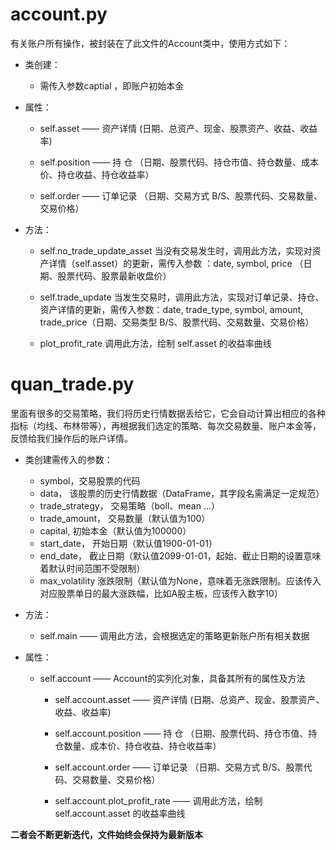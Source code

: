 # account.py
有关账户所有操作，被封装在了此文件的Account类中，使用方式如下：

+ 类创建：

  - 需传入参数captial ，即账户初始本金

+ 属性：
  - self.asset    —— 资产详情 (日期、总资产、现金、股票资产、收益、收益率)

  - self.position —— 持   仓 （日期、股票代码、持仓市值、持仓数量、成本价、持仓收益、持仓收益率）

  - self.order    —— 订单记录 （日期、交易方式 B/S、股票代码、交易数量、交易价格）

+ 方法：
  - self.no_trade_update_asset
当没有交易发生时，调用此方法，实现对资产详情（self.asset）的更新，需传入参数 ：date, symbol, price （日期、股票代码、股票最新收盘价）

  - self.trade_update
当发生交易时，调用此方法，实现对订单记录、持仓、资产详情的更新，需传入参数：date, trade_type, symbol, amount, trade_price（日期、交易类型 B/S、股票代码、交易数量、交易价格）

  - plot_profit_rate
调用此方法，绘制 self.asset 的收益率曲线


# quan_trade.py
里面有很多的交易策略，我们将历史行情数据丢给它，它会自动计算出相应的各种指标（均线、布林带等），再根据我们选定的策略、每次交易数量、账户本金等，反馈给我们操作后的账户详情。

+ 类创建需传入的参数：
  - symbol，交易股票的代码
  - data， 该股票的历史行情数据（DataFrame，其字段名需满足一定规范）
  - trade_strategy， 交易策略（boll、mean ...）
  - trade_amount， 交易数量（默认值为100）
  - capital, 初始本金（默认值为100000）
  - start_date， 开始日期（默认值1900-01-01）
  - end_date， 截止日期（默认值2099-01-01，起始、截止日期的设置意味着默认时间范围不受限制）
  - max_volatility 涨跌限制（默认值为None，意味着无涨跌限制。应该传入对应股票单日的最大涨跌幅，比如A股主板，应该传入数字10）

+ 方法：
  - self.main ——  调用此方法，会根据选定的策略更新账户所有相关数据

+ 属性：
    + self.account  —— Account的实列化对象，具备其所有的属性及方法
  
      - self.account.asset    —— 资产详情 (日期、总资产、现金、股票资产、收益、收益率)

      - self.account.position —— 持   仓 （日期、股票代码、持仓市值、持仓数量、成本价、持仓收益、持仓收益率）

      - self.account.order    —— 订单记录 （日期、交易方式 B/S、股票代码、交易数量、交易价格）
      
      - self.account.plot_profit_rate  —— 调用此方法，绘制 self.account.asset 的收益率曲线


**二者会不断更新迭代，文件始终会保持为最新版本**
